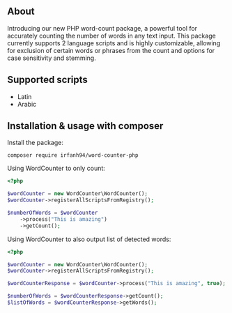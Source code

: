 ## About
Introducing our new PHP word-count package, a powerful tool for accurately counting the number of words in any text input. This package currently supports 2 language scripts and is highly customizable, allowing for exclusion of certain words or phrases from the count and options for case sensitivity and stemming.

## Supported scripts
 - Latin
 - Arabic


## Installation & usage with composer

Install the package:
```
composer require irfanh94/word-counter-php
```

Using WordCounter to only count:

```php
<?php

$wordCounter = new WordCounter\WordCounter();
$wordCounter->registerAllScriptsFromRegistry();

$numberOfWords = $wordCounter
    ->process("This is amazing")
    ->getCount();
```

Using WordCounter to also output list of detected words:
```php
<?php

$wordCounter = new WordCounter\WordCounter();
$wordCounter->registerAllScriptsFromRegistry();

$wordCounterResponse = $wordCounter->process("This is amazing", true);

$numberOfWords = $wordCounterResponse->getCount();
$listOfWords = $wordCounterResponse->getWords();
```
